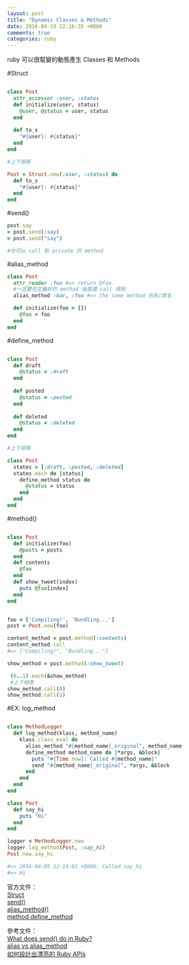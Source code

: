 ```yaml
---
layout: post
title: "Dynamic Classes & Methods"
date: 2016-04-19 22:16:35 +0800
comments: true
categories: ruby
---
```


ruby 可以很幫變的動態產生 Classes 和 Methods

<!-- more -->

#Struct

```ruby
class Post  attr_accessor :user, :status  def initialize(user, status)    @user, @status = user, status  end 
  
  def to_s    "#{user}: #{status}"  end
end

#上下相等

Post = Struct.new(:user, :status) do 
  def to_s    "#{user}: #{status}"  endend
```

#send()

```rubypost.say= post.send(:say)= post.send("say")

#也可以 call 到 private 的 method```

#alias_method

```rubyclass Post
  attr_reader :foo #=> return @foo
  #一定要在定義好的 method 後面還 call 得到
  alias_method :bar, :foo #=> the same method 別名/原名

  def initialize(foo = [])
    @foo = foo
  end
end
```

#define_method

```ruby

class Post  def draft    @status = :draft
  end  
  def posted    @status = :posted  end
    def deleted    @status = :deleted  endend

#上下相等

class Post  states = [:draft, :posted, :deleted]  states.each do |status|    define_method status do      @status = status    end  end 
end
```

#method()

```ruby

class Post
  def initialize(foo)
    @posts = posts
  end
  def contents
    @foo
  end
  def show_tweet(index)
    puts @foo[index]
  end 
end
```

```ruby

foo = ['Compiling!', 'Bundling...']
post = Post.new(foo)

content_method = post.method(:contents)
content_method.call
#=> ["Compiling!", "Bundling..."]

show_method = post.method(:show_tweet)

￼(0..1).each(&show_method)
￼#上下相等
show_method.call(0)
show_method.call(1)
```

#EX: log_method

```ruby

class MethodLogger
  def log_method(klass, method_name)
    klass.class_eval do
      alias_method "#{method_name}_original", method_name
      define_method method_name do |*args, &block|
        puts "#{Time.now}: Called #{method_name}"
        send "#{method_name}_original", *args, &block
      end
    end
  end
end

class Post
  def say_hi
    puts "Hi"
  end
end

logger = MethodLogger.new
logger.log_method(Post, :say_hi)
Post.new.say_hi

#=> 2016-04-05 12:14:01 +0800: Called say_hi
#=> Hi
```

官方文件：  
[Struct](http://ruby-doc.org/core-2.2.0/Struct.html)  
[send()](http://apidock.com/ruby/Object/__send__)  
[alias_method()](http://apidock.com/ruby/Module/alias_method)  
[method define_method](http://apidock.com/ruby/Module/define_method)  


參考文件：  
[What does send() do in Ruby?](http://stackoverflow.com/questions/3337285/what-does-send-do-in-ruby)  
[alias vs alias_method](https://gist.github.com/plusor/6104625)    
[如何設計出漂亮的 Ruby APIs](https://ihower.tw/blog/archives/4797)  